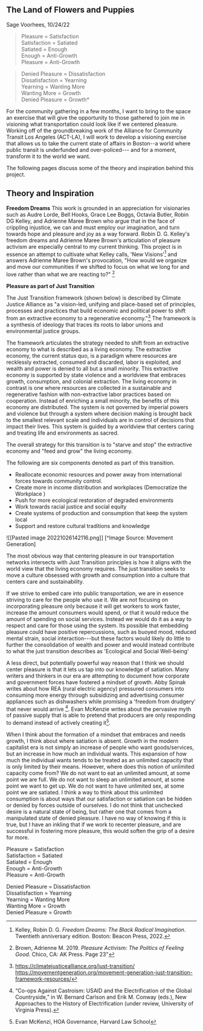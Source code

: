 

## The Land of Flowers and Puppies
Sage Voorhees, 10/24/22

> Pleasure = Satisfaction    
Satisfaction = Satiated  
Satiated = Enough  
Enough = Anti-Growth  
Pleasure = Anti-Growth  

> Denied Pleasure = Dissatisfaction  
Dissatisfaction = Yearning  
Yearning = Wanting More  
Wanting More = Growth  
Denied Pleasure = Growth*
 
For the community gathering in a few months, I want to bring to the space an exercise that will give the opportunity to those gathered to join me in visioning what transportation could look like if we centered pleasure. Working off of the groundbreaking work of the Alliance for Community Transit Los Angeles (ACT-LA), I will work to develop a visioning exercise that allows us to take the current state of affairs in Boston--a world where public transit is underfunded and over-policed--- and for a moment, transform it to the world we want. 

The following pages discuss some of the theory and inspiration behind this project.

## Theory and Inspiration

**Freedom Dreams**
This work is grounded in an appreciation for visionaries such as Audre Lorde, Bell Hooks, Grace Lee Boggs, Octavia Butler, Robin DG Kelley, and Adrienne Maree Brown who argue that in the face of crippling injustice, we can and must employ our imagination, and turn towards hope and pleasure and joy as a way forward.   Robin D. G. Kelley's freedom dreams and Adrienne Maree Brown's articulation of pleasure activism are especially central to my current thinking. This project is in essence an attempt to cultivate what Kelley calls, 'New Visions'[^1] and answers Adrienne Maree Brown's provocation, "How would we organize and move our communities if we shifted to focus on what we long for and love rather than what we are reacting to?" [^2]


**Pleasure as part of Just Transition** 


The Just Transition framework (shown below) is described by Climate Justice Alliance as "a vision-led, unifying and place-based set of principles, processes and practices that build economic and political power to shift from an extractive economy to a regenerative economy."[^3] The framework is a synthesis of ideology that traces its roots to labor unions and environmental justice groups. 

The framework articulates the strategy needed to shift from an extractive economy to what is described as a living economy. The extractive economy, the current status quo, is a paradigm where resources are recklessly extracted, consumed and discarded, labor is exploited, and wealth and power is denied to all but a small minority. This extractive economy is supported by state violence and a worldview that embraces growth, consumption, and colonial extraction.  The living economy in contrast is one where resources are collected in a sustainable and regenerative fashion with non-extractive labor practices based on cooperation. Instead of enriching a small minority, the benefits of this economy are distributed. The system is not governed by imperial powers and violence but through a system where decision making is brought back to the smallest relevant scale and individuals are in control of decisions that impact their lives. This system is guided by a worldview that centers caring and treating life and environments as sacred. 

The overall strategy for this transition is to "starve and stop" the extractive economy and "feed and grow" the living economy. 

The following are six components denoted as part of this transition. 
* Reallocate economic resources and power away from international forces towards community control. 
* Create more in income distribution and workplaces (Democratize the Workplace )
* Push for more ecological restoration of degraded environments
* Work towards racial justice and social equity
* Create systems of production and consumption that keep the system local
* Support and restore cultural traditions and knowledge


![[Pasted image 20221026142116.png]]
[^Image Source: Movement Generation]


The most obvious way that centering pleasure in our transportation networks intersects with Just Transition principles is how it aligns with the world view that the living economy requires. The just transition seeks to move a culture obsessed with growth and consumption into a culture that centers care and sustainability. 

If we strive to embed care into public transportation, we are in essence striving to care for the people who use it. We are not focusing on incorporating pleasure only because it will get workers to work faster, increase the amount consumers would spend, or that it would reduce the amount of spending on social services. Instead we would do it as a way to respect and care for those using the system. Its possible that embedding pleasure could have positive repercussions, such as buoyed mood, reduced mental strain, social interaction---but these factors would likely do little to further the consolidation of wealth and power and would instead contribute to what the just transition describes as 'Ecological and Social Well-being' 

A less direct, but potentially powerful way reason that I think we should center pleasure is that it lets us tap into our knowledge of satiation. Many writers and thinkers in our era are attempting to document how corporate and government forces have fostered a mindset of growth. Abby Spinak writes about how REA (rural electric agency) pressured consumers into consuming more energy through subsidizing and advertising consumer appliances such as dishwashers while promising a 'freedom from drudgery' that never would arrive [^4]. Evan McKenzie writes about the pervasive myth of passive supply that is able to pretend that producers are only responding to demand instead of actively creating it[^5].  

When I think about the formation of a mindset that embraces and needs growth, I think about where satiation is absent. Growth in the modern capitalist era is not simply an increase of people who want goods/services, but an increase in how much an individual wants. This expansion of how much the individual wants tends to be treated as an unlimited capacity that is only limited by their means. However, where does this notion of unlimited capacity come from? We do not want to eat an unlimited amount, at some point we are full. We do not want to sleep an unlimited amount, at some point we want to get up. We do not want to have unlimited sex, at some point we are satiated. I think a way to think about this unlimited consumption is about ways that our satisfaction or satiation can be hidden or denied by forces outside of ourselves. 
I do not think that unchecked desire is a natural state of being, but rather one that comes from a manipulated state of denied pleasure. I have no way of knowing if this is true, but I have an inkling that if we work to recenter pleasure, and are successful in fostering more pleasure, this would soften the grip of a desire for more. 

Pleasure = Satisfaction    
Satisfaction = Satiated  
Satiated = Enough  
Enough = Anti-Growth  
Pleasure = Anti-Growth  

Denied Pleasure = Dissatisfaction  
Dissatisfaction = Yearning  
Yearning = Wanting More  
Wanting More = Growth  
Denied Pleasure = Growth


[^1]: Kelley, Robin D. G. _Freedom Dreams: The Black Radical Imagination_. Twentieth anniversary edition. Boston: Beacon Press, 2022.
[^2]: Brown, Adrienne M. 2019. _Pleasure Activism: The Politics of Feeling Good_. Chico, CA: AK Press. Page 23"
[^3]: https://climatejusticealliance.org/just-transition/  
https://movementgeneration.org/movement-generation-just-transition-framework-resources/
[^4]:“Co-ops Against Castroism: USAID and the Electrification of the Global Countryside,” in W. Bernard Carlson and Erik M. Conway (eds.), New  Approaches to the History of Electrification (under review, University of  Virginia Press).
[^5]: Evan McKenzi, HOA Governance, Harvard Law School

